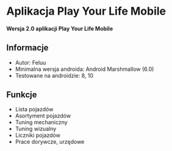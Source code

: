 # Aplikacja Play Your Life Mobile
#### Wersja 2.0 aplikacji Play Your Life Mobile

## Informacje
-   Autor: Feluu
-   Minimalna wersja androida: Android Marshmallow (6.0)
-   Testowane na androidzie: 8, 10
## Funkcje
-   Lista pojazdów
-	Asortyment pojazdów
-   Tuning mechaniczny
-   Tuning wizualny
-   Liczniki pojazdów
-   Prace dorywcze, urzędowe
